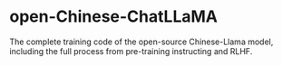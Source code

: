 # open-Chinese-ChatLLaMA
The complete training code of the open-source  Chinese-Llama model, including the full process from pre-training instructing and RLHF.

